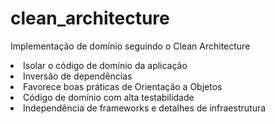 # clean_architecture
Implementação de domínio seguindo o Clean Architecture


<li>Isolar o código de domínio da aplicação</li>
<li>Inversão de dependências</li>
<li>Favorece boas práticas de Orientação a Objetos</li>
<li>Código de domínio com alta testabilidade</li>
<li>Independência de frameworks e detalhes de infraestrutura</li>

